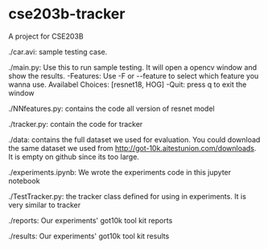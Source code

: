 # cse203b-tracker
A project for CSE203B

./car.avi: sample testing case.

./main.py: Use this to run sample testing. It will open a opencv window and show the results.
    -Features: Use -F or --feature to select which feature you wanna use. Availabel Choices: [resnet18, HOG]
    -Quit: press q to exit the window
    
./NNfeatures.py: contains the code all version of resnet model

./tracker.py: contain the code for tracker

./data: contains the full dataset we used for evaluation. You could download the same dataset we used from http://got-10k.aitestunion.com/downloads. It is empty on github since its too large. 

./experiments.ipynb: We wrote the experiments code in this jupyter notebook

./TestTracker.py: the tracker class defined for using in experiments. It is very similar to tracker

./reports: Our experiments' got10k tool kit reports

./results: Our experiments' got10k tool kit results


